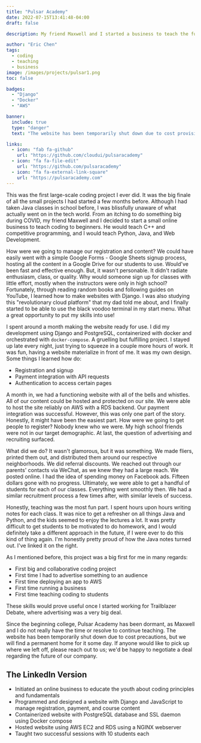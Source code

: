 ```yaml
---
title: "Pulsar Academy"
date: 2022-07-15T13:41:48-04:00
draft: false

description: My friend Maxwell and I started a business to teach the fundamentals of programming to beginners. We built an online platform using Django that served content to dozens of students. 

author: "Eric Chen"
tags:
  - coding
  - teaching
  - business
image: /images/projects/pulsar1.png
toc: false

badges: 
  - "Django"
  - "Docker"
  - "AWS"

banner:
  include: true
  type: "danger"
  text: "The website has been temporarily shut down due to cost provisions." 

links:
  - icon: "fab fa-github"
    url: "https://github.com/cloudui/pulsaracademy"
  - icon: "fa fa-file-edit"
    url: "https://github.com/pulsaracademy"
  - icon: "fa fa-external-link-square"
    url: "https://pulsaracademy.com"
---
```



This was the first large-scale coding project I ever did. It was the big finale of all the small projects I had started a few months before. Although I had taken Java classes in school before, I was blissfully unaware of what actually went on in the tech world. From an itching to do something big during COVID, my friend Maxwell and I decided to start a small online business to teach coding to beginners. He would teach C++ and competitive programming, and I would teach Python, Java, and Web Development.

How were we going to manage our registration and content? We could have easily went with a simple Google Forms - Google Sheets signup process, hosting all the content in a Google Drive for our students to use. Would've been fast and effective enough. But, it wasn't personable. It didn't radiate enthusiasm, class, or quality. Why would someone sign up for classes with little effort, mostly when the instructors were only in high school? Fortunately, through reading random books and following guides on YouTube, I learned how to make websites with Django. I was also studying this "revolutionary cloud platform" that my dad told me about, and I finally started to be able to use the black voodoo terminal in my start menu. What a great opportunity to put my skills into use!

I spent around a month making the website ready for use. I did my development using Django and PostgreSQL, containerized with docker and orchestrated with `docker-compose`. A gruelling but fulfilling project. I stayed up late every night, just trying to squeeze in a couple more hours of work. It was fun, having a website materialize in front of me. It was my own design. Some things I learned how do: 

- Registration and signup
- Payment integration with API requests
- Authentication to access certain pages

A month in, we had a functioning website with all of the bells and whistles. All of our content could be hosted and protected on our site. We were able to host the site reliably on AWS with a RDS backend. Our payment integration was successful. However, this was only one part of the story. Honestly, it might have been the easiest part. How were we going to get people to register? Nobody knew who we were. My high school friends were not in our target demographic. At last, the question of advertising and recruiting surfaced. 

What did we do? It wasn't glamorous, but it was something. We made fliers, printed them out, and distributed them around our respective neighborhoods. We did referral discounts. We reached out through our parents' contacts via WeChat, as we knew they had a large reach. We posted online. I had the idea of spending money on Facebook ads. Fifteen dollars gone with no progress. Ultimately, we were able to get a handful of students for each of our classes. Everything went smoothly then. We had a similar recruitment process a few times after, with similar levels of success.

Honestly, teaching was the most fun part. I spent hours upon hours writing notes for each class. It was nice to get a refresher on all things Java and Python, and the kids seemed to enjoy the lectures a lot. It was pretty difficult to get students to be motivated to do homework, and I would definitely take a different approach in the future, if I were ever to do this kind of thing again. I'm honestly pretty proud of how the Java notes turned out. I've linked it on the right. 

As I mentioned before, this project was a big first for me in many regards:
- First big and collaborative coding project
- First time I had to advertise something to an audience
- First time deploying an app to AWS
- First time running a business
- First time teaching coding to students

These skills would prove useful once I started working for Trailblazer Debate, where advertising was a very big deal. 

Since the beginning college, Pulsar Academy has been dormant, as Maxwell and I do not really have the time or resolve to continue teaching. The website has been temporarily shut down due to cost precautions, but we will find a permanent home for it some day. If anyone would like to pick up where we left off, please reach out to us; we'd be happy to negotiate a deal regarding the future of our company.

## The LinkedIn Version

- Initiated an online business to educate the youth about coding principles and fundamentals
- Programmed and designed a website with Django and JavaScript to manage registration, payment, and course content
- Containerized website with PostgreSQL database and SSL daemon using Docker compose
- Hosted website using AWS EC2 and RDS using a NGINX webserver
- Taught two successful sessions with 10 students each



 